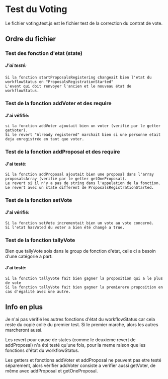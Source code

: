 # Test du Voting
Le fichier voting.test.js est le fichier test de la correction du contrat de vote.

## Ordre du fichier

### Test des fonction d'etat (state)

  ##### J'ai testé:
  
    Si la fonction startProposalsRegistering changeait bien l'etat du workflowStatus en "ProposalsRegistrationStarted"
    L'event qui doit renvoyer l'ancien et le nouveau état de workflowStatus.


### Test de la fonction addVoter et des require
  #### J'ai véfifié:
  
    si la fonction addVoter ajoutait bien un voter (verifié par le getter getVoter).
    Si le revert "Already registered" marchait bien si une personne etait deja enregistrée en tant que voter.
    

### Test de la fonction addProposal et des require
  #### J'ai testé:
  
    Si la fonction addProposal ajoutait bien une proposal dans l'array proposalsArray (verifié par le getter getOneProposal).
    Le revert si il n'y a pas de string dans l'appelation de la fonction.
    Le revert avec un state different de ProposalsRegistrationStarted.
    
    
### Test de la fonction setVote
  #### J'ai vérifié:
  
    Si la fonction setVote incrementait bien un vote au vote concerné.
    Si l'etat hasVoted du voter a bien été changé a true.
 
 
### Test de la fonction tallyVote
  Bien que tallyVote sois dans le group de fonction d'etat, celle ci a besoin d'une catégorie a part:
  #### J'ai testé:
  
    Si la fonction tallyVote fait bien gagner la proposition qui a le plus de vote
    Si la fonction tallyVote fait bien gagner la premierere proposition en cas d'égalité avec une autre.

    
    
## Info en plus

Je n'ai pas vérifié les autres fonctions d'état du workflowStatus car cela reste du copié collé du premier test. Si le premier marche, alors les autres marcheront aussi.

Les revert pour cause de states (comme le deuxieme revert de addProposal) n'a été testé qu'une fois, pour la meme raison que les fonctions d'état du workflowStatus.

Les getters et fonctions addVoter et addProposal ne peuvent pas etre testé séparement, alors vérifier addVoter consiste a verifier aussi getVoter, de même avec addProposal et getOneProposal.

